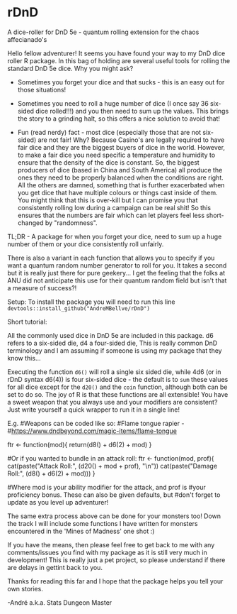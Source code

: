 # rDnD
A dice-roller for DnD 5e - quantum rolling extension for the chaos affecianado's

Hello fellow adventurer! It seems you have found your way to my DnD dice roller R package. 
In this bag of holding are several useful tools for rolling the standard DnD 5e dice. Why you might ask?

- Sometimes you forget your dice and that sucks - this is an easy out for those situations!

- Sometimes you need to roll a huge number of dice (I once say 36 six-sided dice rolled!!!) and you then need to sum up the values. This brings the story to a grinding halt, so this offers a nice solution to avoid that!

- Fun (read nerdy) fact - most dice (especially those that are not six-sided) are not fair! Why? Because Casino's are legally required to have fair dice and they are the biggest buyers of dice in the world. However, to make a fair dice you need specific a temperature and humidity to ensure that the density of the dice is constant. So, the biggest producers of dice (based in China and South America) all produce the ones they need to be properly balanced when the conditions are right. All the others are damned, something that is further exacerbated when you get dice that have multiple colours or things cast inside of them. You might think that this is over-kill but I can promise you that consistently rolling low during a campaign can be real shit! So this ensures that the numbers are fair which can let players feel less short-changed by "randomness".

TL;DR - A package for when you forget your dice, need to sum up a huge number of them or your dice consistently roll unfairly.

There is also a variant in each function that allows you to specify if you want a quantum random number generator to roll for you. It takes a second but it is really just there for pure geekery... I get the feeling that the folks at ANU did not anticipate this use for their quantum random field but isn't that a measure of success?!

Setup:
To install the package you will need to run this line  `devtools::install_github("AndreMBellve/rDnD")`

Short tutorial:

All the commonly used dice in DnD 5e are included in this package. d6 refers to a six-sided die, d4 a four-sided die,  This is really common DnD terminology and I am assuming if someone is using my package that they know this...

Executing the function `d6()` will roll a single six sided die, while  4d6 (or in rDnD syntax d6(4)) is four six-sided dice - the default is to `sum` these values for all dice except for the `d20()` and the `coin` function, although both can be set to do so. The joy of R is that these functions are all extensible! You have a sweet weapon that you always use and your modifiers are consistent? Just write yourself a quick wrapper to run it in a single line!

E.g.
#Weapons can be coded like so:
#Flame tongue rapier -
#https://www.dndbeyond.com/magic-items/flame-tongue

ftr <- function(mod){ return(d8() + d6(2) + mod) }

#Or if you wanted to bundle in an attack roll:
ftr <- function(mod, prof){
       cat(paste("Attack Roll:", (d20() + mod + prof), "\n"))
       cat(paste("Damage Roll:", (d8() + d6(2) + mod)))
     }

#Where mod is your ability modifier for the attack, and prof is
#your proficiency bonus. These can also be given defaults, but
#don't forget to update as you level up adventurer!

The same extra process above can be done for your monsters too! Down the track I will include some functions I have written for monsters encountered in the 'Mines of Madness' one shot :)

If you have the means, then please feel free to get back to me with any comments/issues you find with my package as it is still very much in development!
This is really just a pet project, so please understand if there are delays in gettint back to you.

Thanks for reading this far and I hope that the package helps you tell your own stories.

-André a.k.a. Stats Dungeon Master



